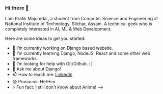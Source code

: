 ### Hi there 👋

I am Pratik Majumdar, a student from Computer Science and Engineering at National Institute of Technology, Silchar, Assam. A technical geek who is completely interested in AI, ML & Web Development.

Here are some ideas to get you started:

- 🔭 I’m currently working on Django based website.
- 🌱 I’m currently learning Django, NodeJS, React and some other web frameworks.
- 🤔 I’m looking for help with Git/Github. :(
- 💬 Ask me about Django!
- 📫 How to reach me: [LinkedIn](https://www.linkedin.com/in/pratik-majumdar-434621198/)
- 😄 Pronouns: He/Him
- ⚡ Fun fact: I still don't know about Anime!
-->
